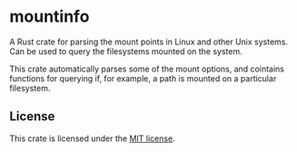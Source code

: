 # mountinfo

A Rust crate for parsing the mount points in Linux and other Unix systems. Can be used to query the filesystems mounted on the system.

This crate automatically parses some of the mount options, and cointains functions for querying if, for example, a path is mounted on a particular filesystem.

## License

This crate is licensed under the [MIT license](LICENSE).